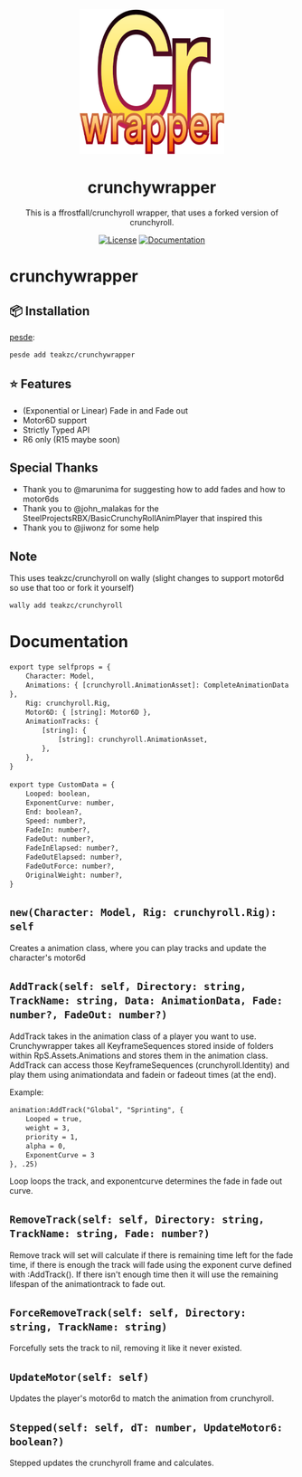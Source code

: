 <div align="center">
  <img src="https://raw.githubusercontent.com/teakzc/crunchywrapper/refs/heads/main/assets/crwarpper.svg" alt="Logo" width="256" height="256"/>

  <h1 align="center"><b>crunchywrapper</b></h1>
  <p align="center"></p>
  
  This is a ffrostfall/crunchyroll wrapper, that uses a forked version of crunchyroll.

  [![License](https://img.shields.io/github/license/teakzc/crunchywrapper?style=for-the-badge)](https://github.com/teakzc/crunchywrapper/blob/main/LICENSE)
  [![Documentation](https://img.shields.io/badge/Documentation-Website-blue?style=for-the-badge)](https://teakzc.github.io/crunchywrapper/)
</div>

# crunchywrapper

## 📦 Installation
[pesde](https://pesde.dev/):
```bash
pesde add teakzc/crunchywrapper
```

## ⭐ Features
- (Exponential or Linear) Fade in and Fade out
- Motor6D support
- Strictly Typed API
- R6 only (R15 maybe soon)

## Special Thanks
- Thank you to @marunima for suggesting how to add fades and how to motor6ds
- Thank you to @john_malakas for the SteelProjectsRBX/BasicCrunchyRollAnimPlayer that inspired this
- Thank you to @jiwonz for some help

## Note
This uses teakzc/crunchyroll on wally (slight changes to support motor6d so use that too or fork it yourself)
```bash
wally add teakzc/crunchyroll
```

# Documentation

```luau
export type selfprops = {
	Character: Model,
	Animations: { [crunchyroll.AnimationAsset]: CompleteAnimationData },
	Rig: crunchyroll.Rig,
	Motor6D: { [string]: Motor6D },
	AnimationTracks: {
		[string]: {
			[string]: crunchyroll.AnimationAsset,
		},
	},
}

export type CustomData = {
	Looped: boolean,
	ExponentCurve: number,
	End: boolean?,
	Speed: number?,
	FadeIn: number?,
	FadeOut: number?,
	FadeInElapsed: number?,
	FadeOutElapsed: number?,
	FadeOutForce: number?,
	OriginalWeight: number?,
}
```

## `new(Character: Model, Rig: crunchyroll.Rig): self`

Creates a animation class, where you can play tracks and update the character's motor6d

## `AddTrack(self: self, Directory: string, TrackName: string, Data: AnimationData, Fade: number?, FadeOut: number?)`

AddTrack takes in the animation class of a player you want to use. Crunchywrapper takes all KeyframeSequences stored inside of folders within RpS.Assets.Animations and stores them in the animation class. AddTrack can access those KeyframeSequences (crunchyroll.Identity) and play them using animationdata and fadein or fadeout times (at the end).

Example:
```luau
animation:AddTrack("Global", "Sprinting", {
    Looped = true,
    weight = 3,
    priority = 1,
    alpha = 0,
    ExponentCurve = 3
}, .25)
```

Loop loops the track, and exponentcurve determines the fade in fade out curve.

## `RemoveTrack(self: self, Directory: string, TrackName: string, Fade: number?)`

Remove track will set will calculate if there is remaining time left for the fade time, if there is enough the track will fade using the exponent curve defined with :AddTrack(). If there isn't enough time then it will use the remaining lifespan of the animationtrack to fade out.

## `ForceRemoveTrack(self: self, Directory: string, TrackName: string)`

Forcefully sets the track to nil, removing it like it never existed.

## `UpdateMotor(self: self)`

Updates the player's motor6d to match the animation from crunchyroll.

## `Stepped(self: self, dT: number, UpdateMotor6: boolean?)`

Stepped updates the crunchyroll frame and calculates.